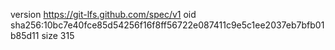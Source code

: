 version https://git-lfs.github.com/spec/v1
oid sha256:10bc7e40fce85d54256f16f8ff56722e087411c9e5c1ee2037eb7bfb01b85d11
size 315
